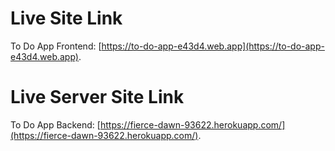 # Live Site Link

To Do App Frontend: [https://to-do-app-e43d4.web.app](https://to-do-app-e43d4.web.app).

# Live Server Site Link
To Do App Backend: [https://fierce-dawn-93622.herokuapp.com/](https://fierce-dawn-93622.herokuapp.com/).

